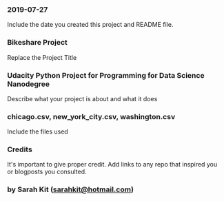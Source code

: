 ### 2019-07-27
Include the date you created this project and README file.

### Bikeshare Project
Replace the Project Title

### Udacity Python Project for Programming for Data Science Nanodegree
Describe what your project is about and what it does

### chicago.csv, new_york_city.csv, washington.csv
Include the files used

### Credits
It's important to give proper credit. Add links to any repo that inspired you or blogposts you consulted.

### by Sarah Kit (sarahkit@hotmail.com)
